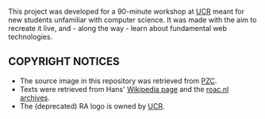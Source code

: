 This project was developed for a 90-minute workshop at [UCR](https://ucr.nl/) meant for new students unfamiliar with computer science. It was made with the aim to recreate it live, and - along the way - learn about fundamental web technologies.

## COPYRIGHT NOTICES
- The source image in this repository was retrieved from [PZC](https://zeelandboeken.pzc.nl/?p=2129).
- Texts were retrieved from Hans' [Wikipedia page](https://en.wikipedia.org/wiki/Hans_Adriaansens) and the [roac.nl archives](https://web.archive.org/web/20110718002040/http://www.roac.nl/roac/staff.phtml?st=adriaansens).
- The (deprecated) RA logo is owned by [UCR](https://ucr.nl/).
